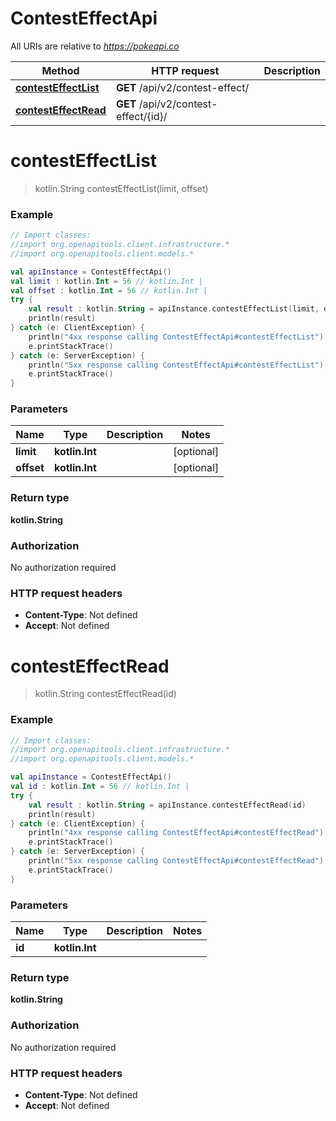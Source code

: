 # ContestEffectApi

All URIs are relative to *https://pokeapi.co*

Method | HTTP request | Description
------------- | ------------- | -------------
[**contestEffectList**](ContestEffectApi.md#contestEffectList) | **GET** /api/v2/contest-effect/ | 
[**contestEffectRead**](ContestEffectApi.md#contestEffectRead) | **GET** /api/v2/contest-effect/{id}/ | 


<a id="contestEffectList"></a>
# **contestEffectList**
> kotlin.String contestEffectList(limit, offset)



### Example
```kotlin
// Import classes:
//import org.openapitools.client.infrastructure.*
//import org.openapitools.client.models.*

val apiInstance = ContestEffectApi()
val limit : kotlin.Int = 56 // kotlin.Int | 
val offset : kotlin.Int = 56 // kotlin.Int | 
try {
    val result : kotlin.String = apiInstance.contestEffectList(limit, offset)
    println(result)
} catch (e: ClientException) {
    println("4xx response calling ContestEffectApi#contestEffectList")
    e.printStackTrace()
} catch (e: ServerException) {
    println("5xx response calling ContestEffectApi#contestEffectList")
    e.printStackTrace()
}
```

### Parameters

Name | Type | Description  | Notes
------------- | ------------- | ------------- | -------------
 **limit** | **kotlin.Int**|  | [optional]
 **offset** | **kotlin.Int**|  | [optional]

### Return type

**kotlin.String**

### Authorization

No authorization required

### HTTP request headers

 - **Content-Type**: Not defined
 - **Accept**: Not defined

<a id="contestEffectRead"></a>
# **contestEffectRead**
> kotlin.String contestEffectRead(id)



### Example
```kotlin
// Import classes:
//import org.openapitools.client.infrastructure.*
//import org.openapitools.client.models.*

val apiInstance = ContestEffectApi()
val id : kotlin.Int = 56 // kotlin.Int | 
try {
    val result : kotlin.String = apiInstance.contestEffectRead(id)
    println(result)
} catch (e: ClientException) {
    println("4xx response calling ContestEffectApi#contestEffectRead")
    e.printStackTrace()
} catch (e: ServerException) {
    println("5xx response calling ContestEffectApi#contestEffectRead")
    e.printStackTrace()
}
```

### Parameters

Name | Type | Description  | Notes
------------- | ------------- | ------------- | -------------
 **id** | **kotlin.Int**|  |

### Return type

**kotlin.String**

### Authorization

No authorization required

### HTTP request headers

 - **Content-Type**: Not defined
 - **Accept**: Not defined

